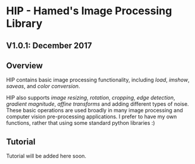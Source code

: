 # HIP - Hamed's Image Processing Library

## V1.0.1: December 2017

## Overview

HIP contains basic image processing functionality, including *load*, *imshow*, *saveas*, and *color conversion*.

HIP also supports *image resizing*, *rotation*, *cropping*, *edge detection*, *gradient magnitude*, *affine transforms* and adding different types of noise. These basic operations are used broadly in many image processing and computer vision pre-processing applications. I prefer to have my own functions, rather that using some standard python libraries :)

## Tutorial

Tutorial will be added here soon.
